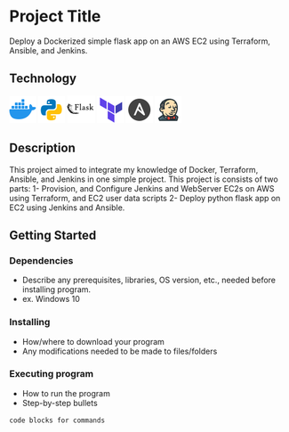 # Project Title

Deploy a Dockerized simple flask app on an AWS EC2 using Terraform, Ansible, and Jenkins.

## Technology
![Docker](images/icons8-docker-48.png) ![Python](images/icons8-python-48.png) ![Flask](images/icons8-flask-50.png) ![Terraform](images/icons8-terraform-48.png) ![Ansible](images/icons8-ansible-48.png) ![Jenkins](images/icons8-jenkins-48.png)

## Description

This project aimed to integrate my knowledge of Docker, Terraform, Ansible, and Jenkins in one simple project.
This project is consists of two parts:
1- Provision, and Configure Jenkins and WebServer EC2s on AWS using Terraform, and EC2 user data scripts
2- Deploy python flask app on EC2 using Jenkins and Ansible.

## Getting Started

### Dependencies

* Describe any prerequisites, libraries, OS version, etc., needed before installing program.
* ex. Windows 10

### Installing

* How/where to download your program
* Any modifications needed to be made to files/folders

### Executing program

* How to run the program
* Step-by-step bullets
```
code blocks for commands
```